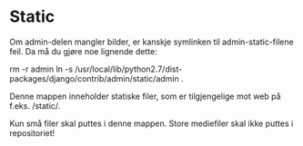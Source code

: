 # Static #

Om admin-delen mangler bilder, er kanskje symlinken til admin-static-filene
feil. Da må du gjøre noe lignende dette:

rm -r admin
ln -s /usr/local/lib/python2.7/dist-packages/django/contrib/admin/static/admin .


Denne mappen inneholder statiske filer, som er tilgjengelige mot web på 
f.eks. /static/.

Kun små filer skal puttes i denne mappen. Store mediefiler skal ikke puttes i repositoriet!


